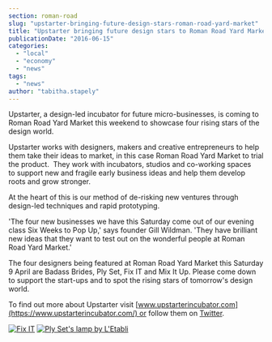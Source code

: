 ```yaml
---
section: roman-road
slug: "upstarter-bringing-future-design-stars-roman-road-yard-market"
title: "Upstarter bringing future design stars to Roman Road Yard Market"
publicationDate: "2016-06-15"
categories: 
  - "local"
  - "economy"
  - "news"
tags: 
  - "news"
author: "tabitha.stapely"
---
```


Upstarter, a design-led incubator for future micro-businesses, is coming to Roman Road Yard Market this weekend to showcase four rising stars of the design world.

Upstarter works with designers, makers and creative entrepreneurs to help them take their ideas to market, in this case Roman Road Yard Market to trial the product.  They work with incubators, studios and co-working spaces to support new and fragile early business ideas and help them develop roots and grow stronger.

At the heart of this is our method of de-risking new ventures through design-led techniques and rapid prototyping. 

'The four new businesses we have this Saturday come out of our evening class Six Weeks to Pop Up,' says founder Gill Wildman. 'They have brilliant new ideas that they want to test out on the wonderful people at Roman Road Yard Market.'

The four designers being featured at Roman Road Yard Market this Saturday 9 April are Badass Brides, Ply Set, Fix IT and Mix It Up. Please come down to support the start-ups and to spot the rising stars of tomorrow's design world.

To find out more about Upstarter visit [www.upstarterincubator.com](https://www.upstarterincubator.com/) or follow them on [Twitter](https://twitter.com/upstarting).

[![Fix IT ](/images/Fix-IT.jpg)](https://romanroadlondon.com/wp-content/uploads/2016/04/Fix-IT.jpg) [![Ply Set's lamp by L'Etabli](/images/Lamp-LETABLI.jpg)](https://romanroadlondon.com/wp-content/uploads/2016/04/Lamp-LETABLI.jpg)
